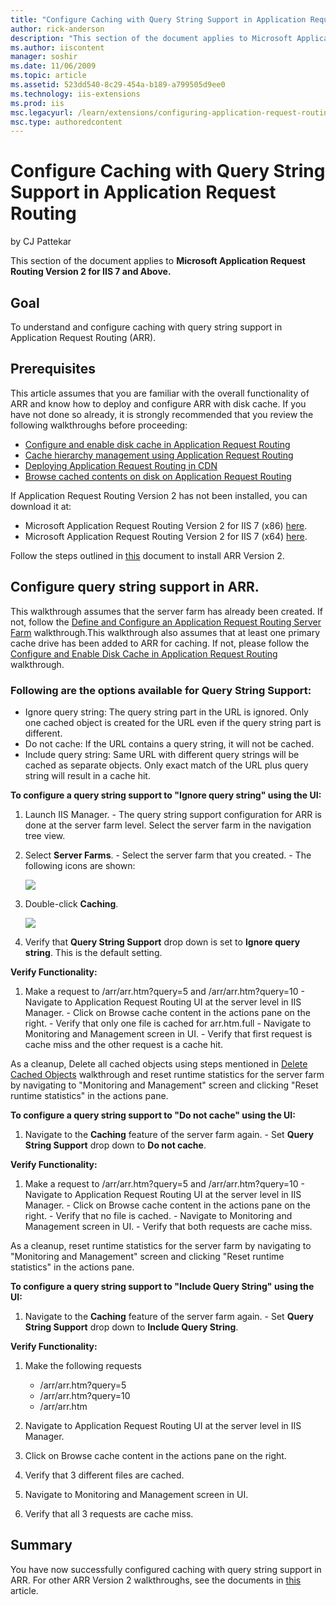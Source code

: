 ```yaml
---
title: "Configure Caching with Query String Support in Application Request Routing | Microsoft Docs"
author: rick-anderson
description: "This section of the document applies to Microsoft Application Request Routing Version 2 for IIS 7 and Above. Goal To understand and configure caching with qu..."
ms.author: iiscontent
manager: soshir
ms.date: 11/06/2009
ms.topic: article
ms.assetid: 523dd540-8c29-454a-b189-a799505d9ee0
ms.technology: iis-extensions
ms.prod: iis
msc.legacyurl: /learn/extensions/configuring-application-request-routing-arr/configure-caching-with-query-string-support-in-application-request-routing
msc.type: authoredcontent
---
```

Configure Caching with Query String Support in Application Request Routing
====================
by CJ Pattekar

This section of the document applies to **Microsoft Application Request Routing Version 2 for IIS 7 and Above.**

## Goal

To understand and configure caching with query string support in Application Request Routing (ARR).


## Prerequisites

This article assumes that you are familiar with the overall functionality of ARR and know how to deploy and configure ARR with disk cache. If you have not done so already, it is strongly recommended that you review the following walkthroughs before proceeding:

- [Configure and enable disk cache in Application Request Routing](configure-and-enable-disk-cache-in-application-request-routing.md)
- [Cache hierarchy management using Application Request Routing](cache-hierarchy-management-using-application-request-routing.md)
- [Deploying Application Request Routing in CDN](../installing-application-request-routing-arr/deploying-application-request-routing-in-cdn.md)
- [Browse cached contents on disk on Application Request Routing](browse-cached-contents-on-disk-on-application-request-routing.md)

If Application Request Routing Version 2 has not been installed, you can download it at:

- Microsoft Application Request Routing Version 2 for IIS 7 (x86) [here](https://download.microsoft.com/download/4/D/F/4DFDA851-515F-474E-BA7A-5802B3C95101/ARRv2_setup_x86.EXE).
- Microsoft Application Request Routing Version 2 for IIS 7 (x64) [here](https://download.microsoft.com/download/3/4/1/3415F3F9-5698-44FE-A072-D4AF09728390/ARRv2_setup_x64.EXE).

Follow the steps outlined in [this](../installing-application-request-routing-arr/install-application-request-routing-version-2.md) document to install ARR Version 2.

## Configure query string support in ARR.

This walkthrough assumes that the server farm has already been created. If not, follow the [Define and Configure an Application Request Routing Server Farm](define-and-configure-an-application-request-routing-server-farm.md) walkthrough.This walkthrough also assumes that at least one primary cache drive has been added to ARR for caching. If not, please follow the <a id="breadcrumblink_575"></a>[Configure and Enable Disk Cache in Application Request Routing](configure-and-enable-disk-cache-in-application-request-routing.md) walkthrough.

### Following are the options available for Query String Support:

- Ignore query string: The query string part in the URL is ignored. Only one cached object is created for the URL even if the query string part is different.
- Do not cache: If the URL contains a query string, it will not be cached.
- Include query string: Same URL with different query strings will be cached as separate objects. Only exact match of the URL plus query string will result in a cache hit.

**To configure a query string support to "Ignore query string" using the UI:** 

1. Launch IIS Manager. - The query string support configuration for ARR is done at the server farm level. Select the server farm in the navigation tree view.
2. Select **Server Farms**. - Select the server farm that you created. - The following icons are shown: 

     [![](configure-caching-with-query-string-support-in-application-request-routing/_static/image3.jpg)](configure-caching-with-query-string-support-in-application-request-routing/_static/image2.jpg)
3. Double-click **Caching**.

     [![](configure-caching-with-query-string-support-in-application-request-routing/_static/image5.jpg)](configure-caching-with-query-string-support-in-application-request-routing/_static/image4.jpg)


4. Verify that **Query String Support** drop down is set to **Ignore query string**. This is the default setting.

**Verify Functionality:** 

1. Make a request to /arr/arr.htm?query=5 and /arr/arr.htm?query=10 - Navigate to Application Request Routing UI at the server level in IIS Manager. - Click on Browse cache content in the actions pane on the right. - Verify that only one file is cached for arr.htm.full - Navigate to Monitoring and Management screen in UI. - Verify that first request is cache miss and the other request is a cache hit.

As a cleanup, Delete all cached objects using steps mentioned in [Delete Cached Objects](delete-cached-objects.md) walkthrough and reset runtime statistics for the server farm by navigating to "Monitoring and Management" screen and clicking "Reset runtime statistics" in the actions pane.

**To configure a query string support to "Do not cache" using the UI:** 

1. Navigate to the **Caching** feature of the server farm again. - Set **Query String Support** drop down to **Do not cache**.

**Verify Functionality:** 

1. Make a request to /arr/arr.htm?query=5 and /arr/arr.htm?query=10 - Navigate to Application Request Routing UI at the server level in IIS Manager. - Click on Browse cache content in the actions pane on the right. - Verify that no file is cached. - Navigate to Monitoring and Management screen in UI. - Verify that both requests are cache miss.

As a cleanup, reset runtime statistics for the server farm by navigating to "Monitoring and Management" screen and clicking "Reset runtime statistics" in the actions pane.

**To configure a query string support to "Include Query String" using the UI:** 

1. Navigate to the **Caching** feature of the server farm again. - Set **Query String Support** drop down to **Include Query String**.

**Verify Functionality:** 

1. Make the following requests 

    - /arr/arr.htm?query=5
    - /arr/arr.htm?query=10
    - /arr/arr.htm
2. Navigate to Application Request Routing UI at the server level in IIS Manager.
3. Click on Browse cache content in the actions pane on the right.
4. Verify that 3 different files are cached.
5. Navigate to Monitoring and Management screen in UI.
6. Verify that all 3 requests are cache miss.

## Summary

You have now successfully configured caching with query string support in ARR. For other ARR Version 2 walkthroughs, see the documents in [this](../planning-for-arr/application-request-routing-version-2-overview.md) article.